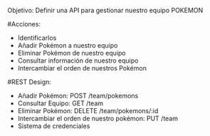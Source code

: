 Objetivo: Definir una API para gestionar nuestro equipo POKEMON

#Acciones:
- Identificarlos
- Añadir Pokémon a nuestro equipo
- Eliminar Pokémon de nuestro equipo
- Consultar información de nuestro equipo
- Intercambiar el orden de nuestros Pokémon

#REST Design:
- Añadir Pokémon: POST /team/pokemons
- Consultar Equipo: GET /team
- Eliminar Pokémon: DELETE /team/pokemons/:id
- Intercambiar el orden de nuestro pokémon: PUT /team
- Sistema de credenciales